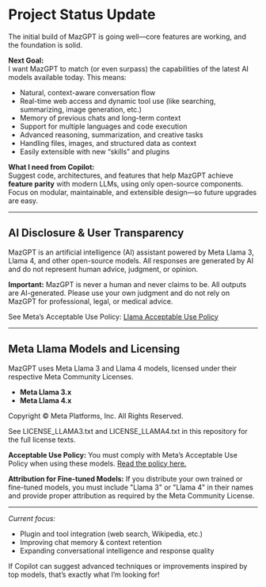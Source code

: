 # Project Status Update

The initial build of MazGPT is going well—core features are working, and the foundation is solid.

**Next Goal:**  
I want MazGPT to match (or even surpass) the capabilities of the latest AI models available today. This means:

- Natural, context-aware conversation flow
- Real-time web access and dynamic tool use (like searching, summarizing, image generation, etc.)
- Memory of previous chats and long-term context
- Support for multiple languages and code execution
- Advanced reasoning, summarization, and creative tasks
- Handling files, images, and structured data as context
- Easily extensible with new “skills” and plugins

**What I need from Copilot:**  
Suggest code, architectures, and features that help MazGPT achieve **feature parity** with modern LLMs, using only open-source components.  
Focus on modular, maintainable, and extensible design—so future upgrades are easy.

---

## AI Disclosure & User Transparency

MazGPT is an artificial intelligence (AI) assistant powered by Meta Llama 3, Llama 4, and other open-source models. All responses are generated by AI and do not represent human advice, judgment, or opinion.

**Important:** MazGPT is never a human and never claims to be. All outputs are AI-generated. Please use your own judgment and do not rely on MazGPT for professional, legal, or medical advice.

See Meta’s Acceptable Use Policy: [Llama Acceptable Use Policy](https://ai.meta.com/resources/models-and-libraries/llama-acceptable-use-policy/)

---

## Meta Llama Models and Licensing

MazGPT uses Meta Llama 3 and Llama 4 models, licensed under their respective Meta Community Licenses.

- **Meta Llama 3.x**
- **Meta Llama 4.x**

Copyright © Meta Platforms, Inc. All Rights Reserved.

See LICENSE_LLAMA3.txt and LICENSE_LLAMA4.txt in this repository for the full license texts.

**Acceptable Use Policy:**
You must comply with Meta’s Acceptable Use Policy when using these models. [Read the policy here.](https://ai.meta.com/resources/models-and-libraries/llama-acceptable-use-policy/)

**Attribution for Fine-tuned Models:**
If you distribute your own trained or fine-tuned models, you must include "Llama 3" or "Llama 4" in their names and provide proper attribution as required by the Meta Community License.

---

*Current focus:*  

- Plugin and tool integration (web search, Wikipedia, etc.)
- Improving chat memory & context retention
- Expanding conversational intelligence and response quality

If Copilot can suggest advanced techniques or improvements inspired by top models, that’s exactly what I’m looking for!
